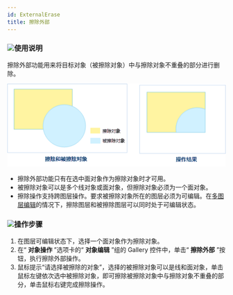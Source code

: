 ```yaml
---
id: ExternalErase
title: 擦除外部  
---  
```

### ![](../../../img/read.gif)使用说明

擦除外部功能用来将目标对象（被擦除对象）中与擦除对象不重叠的部分进行删除。

![](img/ExternalErase1.png) 
  
  * 擦除外部功能只有在选中面对象作为擦除对象时才可用。
  * 被擦除对象可以是多个线对象或面对象，但擦除对象必须为一个面对象。
  * 擦除操作支持跨图层操作。要求被擦除对象所在的图层必须为可编辑。在[多图层编辑](MultiLayerEditSet)的情况下，擦除图层和被擦除图层可以同时处于可编辑状态。

### ![](../../../img/read.gif)操作步骤

  1. 在图层可编辑状态下，选择一个面对象作为擦除对象。 
  2. 在“ **对象操作** ”选项卡的“ **对象编辑** ”组的 Gallery 控件中，单击“ **擦除外部** ”按钮，执行擦除外部操作。
  3. 鼠标提示“请选择被擦除的对象”，选择的被擦除对象可以是线和面对象，单击鼠标左键依次选中被擦除对象，即可擦除被擦除对象中与擦除对象不重叠的部分，单击鼠标右键完成擦除操作。

